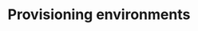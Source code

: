 ---
title: Provisioning environments
layout: default
order: 3
permalink: /apps/provisioning_environments/
parent: apps
---